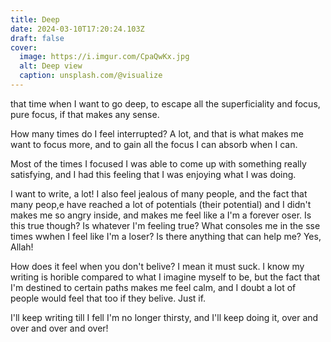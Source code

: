 ```yaml
---
title: Deep
date: 2024-03-10T17:20:24.103Z
draft: false
cover:
  image: https://i.imgur.com/CpaQwKx.jpg
  alt: Deep view
  caption: unsplash.com/@visualize
---
```


that time when I want to go deep, to escape all the superficiality and focus, pure focus, if that makes any sense.

How many times do I feel interrupted? A lot, and that is what makes me want to focus more, and to gain all the focus I can absorb when I can.

Most of the times I focused I was able to come up with something really satisfying, and I had this feeling that I was enjoying what I was doing.

I want to write, a lot! I also feel jealous of many people, and the fact that many peop,e have reached a lot of potentials (their potential) and I didn't makes me so angry inside, and makes me feel like a I'm a forever oser. Is this true though? Is whatever I'm feeling true? What consoles me in the sse times wwhen I feel like I'm a loser? Is there anything that can help me? Yes, Allah!

How does it feel when you don't belive? I mean it must suck. I know my writing is horible compared to what I imagine myself to be, but the fact that I'm destined to certain paths makes me feel calm, and I doubt a lot of people would feel that too if they belive. Just if.

I'll keep writing till I fell I'm no longer thirsty, and I'll keep doing it, over and over and over and over!
